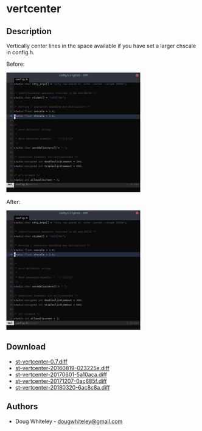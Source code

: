 # vertcenter

## Description

Vertically center lines in the space available if you have set a larger
chscale in config.h.

Before:

[![Before](st-vertcenter-before-s.png)](st-vertcenter-before.png)

After:

[![After](st-vertcenter-after-s.png)](st-vertcenter-after.png)

## Download

* [st-vertcenter-0.7.diff](st-vertcenter-0.7.diff)
* [st-vertcenter-20160819-023225e.diff](st-vertcenter-20160819-023225e.diff)
* [st-vertcenter-20170601-5a10aca.diff](st-vertcenter-20170601-5a10aca.diff)
* [st-vertcenter-20171207-0ac685f.diff](st-vertcenter-20171207-0ac685f.diff)
* [st-vertcenter-20180320-6ac8c8a.diff](st-vertcenter-20180320-6ac8c8a.diff)

## Authors

* Doug Whiteley - <dougwhiteley@gmail.com>
